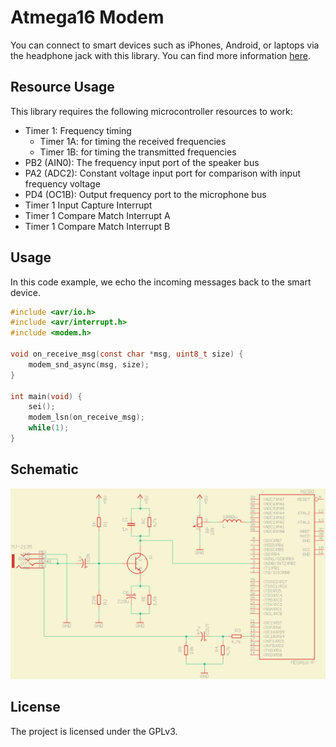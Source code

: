 # Atmega16 Modem

You can connect to smart devices such as iPhones, Android, or laptops via the headphone jack with this library. You can find more information [here](https://micromodem.ml/#/guide).

## Resource Usage

This library requires the following microcontroller resources to work:
- Timer 1: Frequency timing
  + Timer 1A: for timing the received frequencies
  + Timer 1B: for timing the transmitted frequencies
- PB2 (AIN0): The frequency input port of the speaker bus
- PA2 (ADC2): Constant voltage input port for comparison with input frequency voltage
- PD4 (OC1B): Output frequency port to the microphone bus
- Timer 1 Input Capture Interrupt
- Timer 1 Compare Match Interrupt A
- Timer 1 Compare Match Interrupt B

## Usage

In this code example, we echo the incoming messages back to the smart device.

```c
#include <avr/io.h>
#include <avr/interrupt.h>
#include <modem.h>

void on_receive_msg(const char *msg, uint8_t size) {
	modem_snd_async(msg, size);
}

int main(void) {
	sei();
	modem_lsn(on_receive_msg);
	while(1);
}
```

## Schematic

![schematic](./assets/schema.png)

## License

The project is licensed under the GPLv3.